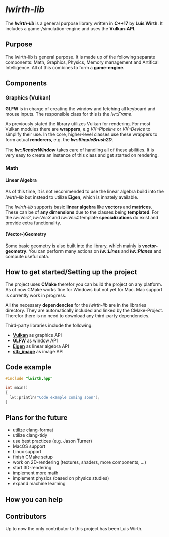 # *lwirth-lib*

The **_lwirth-lib_** is a general purpose library written in **C++17** by **Luis Wirth**. It includes a game-/simulation-engine and uses the **Vulkan-API**.

## Purpose
The lwirth-lib is general purpose. It is made up of the following separate components: Math, Graphics, Physics, Memory management and Artifical Intelligence. All of this combines to form a **game-engine**.

## Components
### Graphics (Vulkan)
**GLFW** is in charge of creating the window and fetching all keyboard and mouse inputs. The responsible class for this is the *lw::Frame*.

As previously stated the library utilizes Vulkan for rendering. For most Vulkan modules there are **wrappers**, e.g *VK::Pipeline* or *VK::Device* to simplify their use. In the core, higher-level classes use these wrappers to form actual **renderers**, e.g. the **_lw::SimpleBrush2D_**.

The **_lw::RenderWindow_** takes care of handling all of these abilities. It is very easy to create an instance of this class and get started on rendering.

### Math
#### Linear Algebra
As of this time, it is not recommended to use the linear algebra build into the *lwirth-lib* but instead to utilize **Eigen**, which is innately available.

The *lwirth-lib* supports basic **linear algebra** like **vectors** and **matrices**. These can be of **any dimensions** due to the classes being **templated**. For the *lw::Vec2*, *lw::Vec3* and *lw::Vec4* template **specializations** do exist and provide extra functionality.


#### (Vector-)Geometry
Some basic geometry is also built into the library, which mainly is **vector-geometry**. You can perform many actions on __*lw::Line*s__ and __*lw::Plane*s__ and compute useful data.

## How to get started/Setting up the project

The project uses **CMake** therefor you can build the project on any platform. As of now CMake works fine for Windows but not yet for Mac. Mac support is currently work in progress.

All the necessary **dependencies** for the *lwirth-lib* are in the libraries directory. They are automatically included and linked by the CMake-Project. Therefor there is no need to download any third-party dependencies.

Third-party libraries include the following:
* [**Vulkan**](https://vulkan.lunarg.com/sdk/home) as graphics API
* [**GLFW**](http://www.glfw.org/) as window API
* [**Eigen**](http://eigen.tuxfamily.org) as linear algebra API
* [**stb_image**](https://github.com/nothings/stb) as image API



## Code example

```C++
#include "lwirth.hpp"

int main()
{
  lw::println("Code example coming soon");
}
```

## Plans for the future
* utilize clang-format
* utilize clang-tidy
* use best practices (e.g. Jason Turner)
* MacOS support
* Linux support
* finish CMake setup
* work on 2D-rendering (textures, shaders, more components, ...)
* start 3D-rendering
* implement more math
* implement physics (based on physics studies)
* expand machine learning

## How you can help

## Contributors
Up to now the only contributor to this project has been Luis Wirth.
